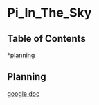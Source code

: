 # Pi_In_The_Sky

## Table of Contents

*[planning](#planning)

## Planning

[google doc](https://docs.google.com/document/d/1hiuoh_CVGpjotOG-Ltabho9DP55JUnkYqFjeEnz9gQs/edit?usp=sharing)
